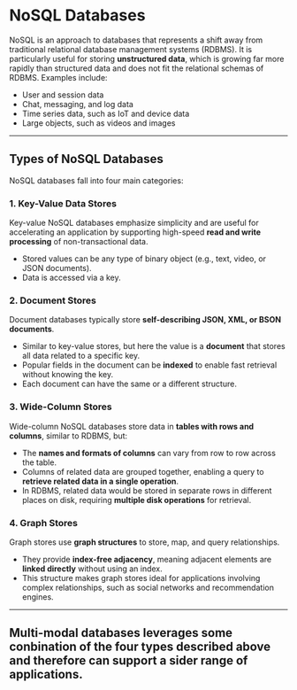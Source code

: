 # NoSQL Databases

NoSQL is an approach to databases that represents a shift away from traditional relational database management systems (RDBMS). It is particularly useful for storing **unstructured data**, which is growing far more rapidly than structured data and does not fit the relational schemas of RDBMS. Examples include:  
- User and session data  
- Chat, messaging, and log data  
- Time series data, such as IoT and device data  
- Large objects, such as videos and images  

---

## Types of NoSQL Databases

NoSQL databases fall into four main categories:

### 1. **Key-Value Data Stores**  
Key-value NoSQL databases emphasize simplicity and are useful for accelerating an application by supporting high-speed **read and write processing** of non-transactional data.  
- Stored values can be any type of binary object (e.g., text, video, or JSON documents).  
- Data is accessed via a key.  

### 2. **Document Stores**  
Document databases typically store **self-describing JSON, XML, or BSON documents**.  
- Similar to key-value stores, but here the value is a **document** that stores all data related to a specific key.  
- Popular fields in the document can be **indexed** to enable fast retrieval without knowing the key.  
- Each document can have the same or a different structure.

### 3. **Wide-Column Stores**  
Wide-column NoSQL databases store data in **tables with rows and columns**, similar to RDBMS, but:
- The **names and formats of columns** can vary from row to row across the table.  
- Columns of related data are grouped together, enabling a query to **retrieve related data in a single operation**.  
- In RDBMS, related data would be stored in separate rows in different places on disk, requiring **multiple disk operations** for retrieval.

### 4. **Graph Stores**  
Graph stores use **graph structures** to store, map, and query relationships.  
- They provide **index-free adjacency**, meaning adjacent elements are **linked directly** without using an index.  
- This structure makes graph stores ideal for applications involving complex relationships, such as social networks and recommendation engines.

---

**Multi-modal databases** leverages some conbination of the four types described above and therefore can support a sider range of applications.
---
